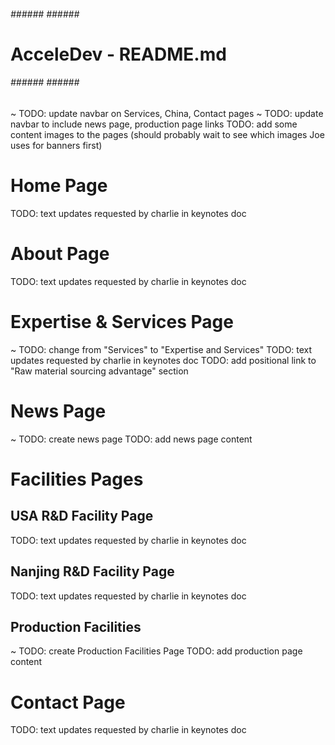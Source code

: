 ###### ###### ###### ######
#  AcceleDev - README.md  #
###### ###### ###### ######


~ TODO: update navbar on Services, China, Contact pages
~ TODO: update navbar to include news page, production page links
TODO: add some content images to the pages (should probably wait to
        see which images Joe uses for banners first)


# Home Page ###################################################################
TODO: text updates requested by charlie in keynotes doc


# About Page ##################################################################
TODO: text updates requested by charlie in keynotes doc


# Expertise & Services Page ###################################################
~ TODO: change from "Services" to "Expertise and Services"
TODO: text updates requested by charlie in keynotes doc
TODO: add positional link to "Raw material sourcing advantage" section


# News Page ###################################################################
~ TODO: create news page
TODO: add news page content


# Facilities Pages ############################################################
##  USA R&D Facility Page
TODO: text updates requested by charlie in keynotes doc

##  Nanjing R&D Facility Page
TODO: text updates requested by charlie in keynotes doc

##  Production Facilities
~ TODO: create Production Facilities Page
TODO: add production page content


# Contact Page ################################################################
TODO: text updates requested by charlie in keynotes doc
